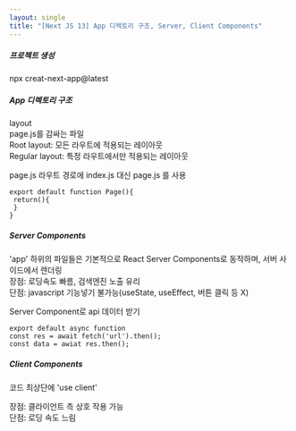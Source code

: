 ```yaml
---
layout: single
title: "[Next JS 13] App 디렉토리 구조, Server, Client Components"
---   
```

##### 프로젝트 생성  
npx creat-next-app@latest    
      
##### App 디렉토리 구조   
layout   
page.js를 감싸는 파일   
Root layout: 모든 라우트에 적용되는 레이아웃   
Regular layout: 특정 라우트에서만 적용되는 레이아웃   
   
page.js
라우트 경로에 index.js 대신 page.js 를 사용
```
export default function Page(){
 return(){
 }
}
```
   
##### Server Components  
'app' 하위의 파일들은 기본적으로 React Server Components로 동작하며, 서버 사이드에서 렌더링   
장점: 로딩속도 빠름, 검색엔진 노출 유리     
단점: javascript 기능넣기 불가능(useState, useEffect, 버튼 클릭 등 X)     
   
Server Component로 api 데이터 받기   
```
export default async function 
const res = await fetch('url').then();
const data = awiat res.then();
```
   
##### Client Components  
코드 최상단에 'use client'   
   
장점: 클라이언트 측 상호 작용 가능   
단점: 로딩 속도 느림    